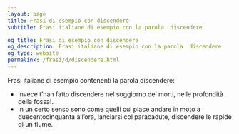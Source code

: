```yaml
---
layout: page
title: Frasi di esempio con discendere 
subtitle: Frasi italiane di esempio con la parola  discendere

og_title: Frasi di esempio con discendere 
og_description: Frasi italiane di esempio con la parola  discendere
og_type: website
permalink: /frasi/d/discendere.html
---
```


Frasi italiane di esempio contenenti la parola discendere:


- Invece t’han fatto discendere nel soggiorno de’ morti, nelle profondità della fossa!.
- In un certo senso sono come quelli cui piace andare in moto a duecentocinquanta all’ora, lanciarsi col paracadute, discendere le rapide di un fiume.
